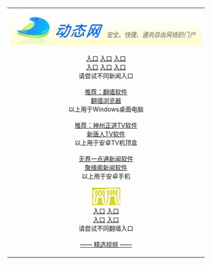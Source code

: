 <table>
  <tr>
    <td align=center>
      <a href="https://github.com/chengyuan98/news/blob/master/README.md"><img src="https://github.com/chengyuan98/up/blob/master/dtw.jpg" /><br/><br/>
      <a href="http://e3.s42f.ga/523/?3654">入口</a>
      <a href="http://61.228.187.1/1">入口</a>
      <a href="http://61.228.181.21/1">入口</a><br/>
      <a href="http://61.228.215.96/1">入口</a>
      <a href="http://61.228.191.23/1">入口</a>
      <a href="http://t.cn/R1LWULa">入口</a><br/>
      请尝试不同新闻入口<br/><br/>
      <a href="https://github.com/chengyuan98/software/blob/master/README.md">推荐：翻墙软件</a><br/>
      <a href="https://github.com/chengyuan98/browser/blob/master/README.md">翻墙浏览器</a><br/>
      以上用于Windows桌面电脑<br/><br/>
      <a href="https://github.com/chengyuan98/up/raw/master/SzzdOgateTV.apk">推荐：神州正道TV软件</a><br/>
      <a href="https://github.com/chengyuan98/up/raw/master/iNTD_TVsp1.apk">新唐人TV软件</a><br/>
      以上用于安卓TV机顶盒<br/><br/>
      <a href="https://github.com/chengyuan98/up/raw/master/um4.3.apk">无界一点通新闻软件</a><br/>
      <a href="https://github.com/hao369/a/raw/master/jygV2.2.2017082401.apk">聚缘阁新闻软件</a><br/>
      以上用于安卓手机<br/><br/>
      <a href="https://s3-us-west-1.amazonaws.com/ogaten/show.htm?from=852"><img src="https://github.com/chengyuan98/up/blob/master/wm.jpg" /><br/>
      <a href="https://s3.amazonaws.com/ogate/show.htm?from=852">入口</a>
      <a href="https://s3-us-west-1.amazonaws.com/ogaten/show.htm?from=852">入口</a><br/>
      <a href="https://s3.us-east-2.amazonaws.com/ogateh/show.htm?from=852">入口</a>
      <a href="https://s3.ap-south-1.amazonaws.com/ogatem/show.htm?from=852">入口</a><br/>
      请尝试不同翻墙入口<br/><br/>
      <a href="https://github.com/chengyuan98/video/blob/master/README.md"> —— 精选视频 —— </a><br/><br/>
    </td>
  </tr>
</table>
